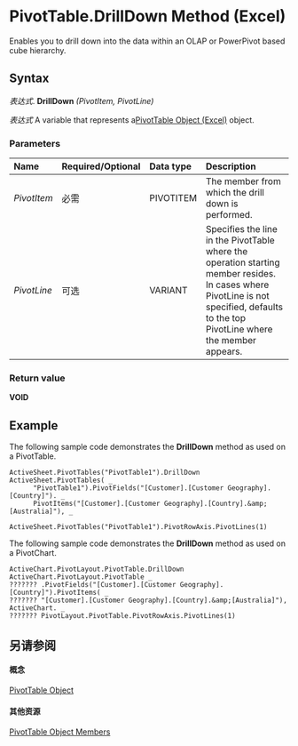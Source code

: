 
# PivotTable.DrillDown Method (Excel)

Enables you to drill down into the data within an OLAP or PowerPivot based cube hierarchy.


## Syntax

 _表达式_. **DrillDown** _(PivotItem,_ _PivotLine)_

 _表达式_ A variable that represents a[PivotTable Object (Excel)](a9c1d4a0-78a9-f9a6-6daf-91cb63e45842.md) object.


### Parameters



|**Name**|**Required/Optional**|**Data type**|**Description**|
|:-----|:-----|:-----|:-----|
| _PivotItem_|必需|PIVOTITEM|The member from which the drill down is performed.|
| _PivotLine_|可选|VARIANT|Specifies the line in the PivotTable where the operation starting member resides. In cases where PivotLine is not specified, defaults to the top PivotLine where the member appears.|

### Return value

 **VOID**


## Example

The following sample code demonstrates the  **DrillDown** method as used on a PivotTable.


```
ActiveSheet.PivotTables("PivotTable1").DrillDown ActiveSheet.PivotTables( _
      "PivotTable1").PivotFields("[Customer].[Customer Geography].[Country]"). _
      PivotItems("[Customer].[Customer Geography].[Country].&amp;[Australia]"), _
      ActiveSheet.PivotTables("PivotTable1").PivotRowAxis.PivotLines(1)
```

The following sample code demonstrates the  **DrillDown** method as used on a PivotChart.




```
ActiveChart.PivotLayout.PivotTable.DrillDown ActiveChart.PivotLayout.PivotTable _
??????? .PivotFields("[Customer].[Customer Geography].[Country]").PivotItems( _
??????? "[Customer].[Customer Geography].[Country].&amp;[Australia]"), ActiveChart. _
??????? PivotLayout.PivotTable.PivotRowAxis.PivotLines(1)
```


## 另请参阅


#### 概念


[PivotTable Object](a9c1d4a0-78a9-f9a6-6daf-91cb63e45842.md)
#### 其他资源


[PivotTable Object Members](http://msdn.microsoft.com/library/8e8d1692-cf32-63c6-a1f6-54ddcc2a4964%28Office.15%29.aspx)